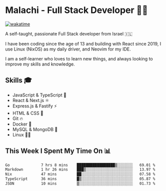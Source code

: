 # Malachi - Full Stack Developer 🚀🔥
[![wakatime](https://wakatime.com/badge/user/112ec769-e669-4b78-a46f-cf4343930741.svg)](https://wakatime.com/@112ec769-e669-4b78-a46f-cf4343930741)

A self-taught, passionate Full Stack developer from Israel 🇮🇱

I have been coding since the age of 13 and building with React since 2019, I use Linux (NixOS) as my daily driver, and Neovim for my IDE.

I am a self-learner who loves to learn new things, and always looking to improve my skills and knowledge.

## Skills 🎓
- JavaScript & TypeScript 💎
- React & Next.js ⚛️
- Express.js & Fastify ⚡️
- HTML & CSS 🎨
- Git 🔥
- Docker 🐳
- MySQL & MongoDB 💾
- Linux 👨‍💻

## This Week I Spent My Time On 📊
<!--START_SECTION:waka-->

```txt
Go              7 hrs 8 mins    █████████████████▒░░░░░░░   69.01 %
Markdown        1 hr 26 mins    ███▒░░░░░░░░░░░░░░░░░░░░░   13.97 %
Nix             47 mins         ██░░░░░░░░░░░░░░░░░░░░░░░   07.58 %
TypeScript      36 mins         █▒░░░░░░░░░░░░░░░░░░░░░░░   05.87 %
JSON            10 mins         ▒░░░░░░░░░░░░░░░░░░░░░░░░   01.73 %
```

<!--END_SECTION:waka-->
